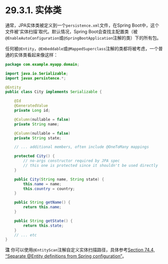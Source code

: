 # 29.3.1. 实体类

通常，JPA实体类被定义到一个`persistence.xml`文件，在Spring Boot中，这个文件被'实体扫描'取代。默认情况，Spring Boot会查找主配置类（被`@EnableAutoConfiguration`或`@SpringBootApplication`注解的类）下的所有包。

任何被`@Entity`，`@Embeddable`或`@MappedSuperclass`注解的类都将被考虑，一个普通的实体类看起来像这样：

```java
package com.example.myapp.domain;

import java.io.Serializable;
import javax.persistence.*;

@Entity
public class City implements Serializable {

    @Id
    @GeneratedValue
    private Long id;

    @Column(nullable = false)
    private String name;

    @Column(nullable = false)
    private String state;

    // ... additional members, often include @OneToMany mappings

    protected City() {
        // no-args constructor required by JPA spec
        // this one is protected since it shouldn't be used directly
    }

    public City(String name, String state) {
        this.name = name;
        this.country = country;
    }

    public String getName() {
        return this.name;
    }

    public String getState() {
        return this.state;
    }
    // ... etc
}
```

**注** 你可以使用`@EntityScan`注解自定义实体扫描路径，具体参考[Section 74.4, “Separate @Entity definitions from Spring configuration”](https://github.com/cwiki-us-spring-guides/Spring-Boot-Reference-Guide/tree/0047aa8098a650dde0c93f4d2e91754c83468c4b/IX.%20‘How-to’%20guides/74.4.%20Separate%20@Entity%20definitions%20from%20Spring%20configuration.md)。

